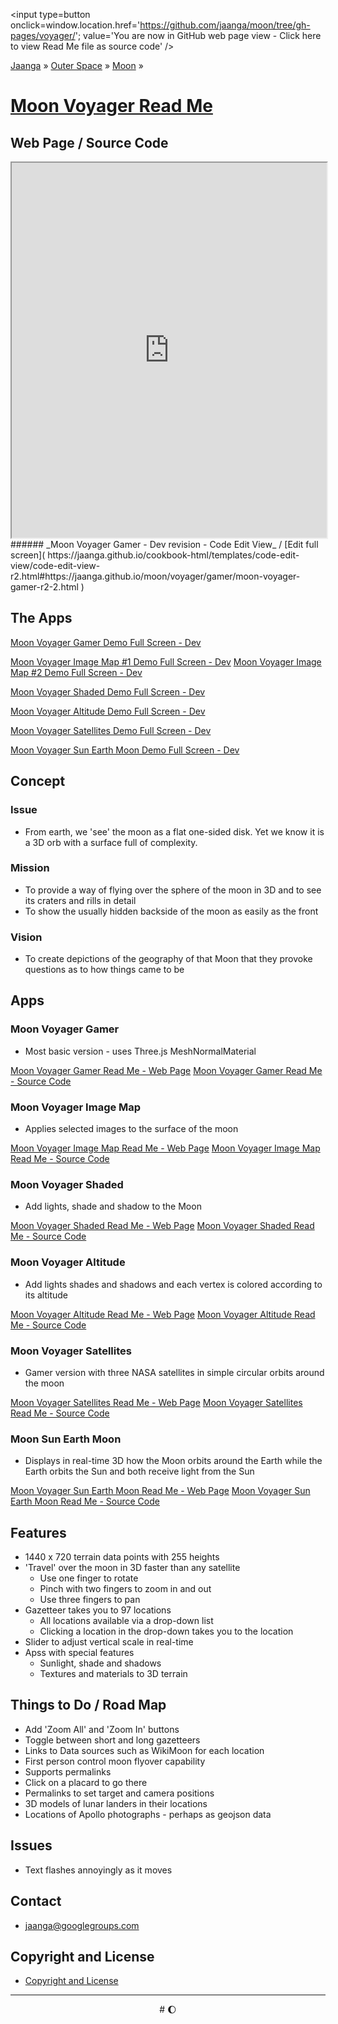 <span style=display:none; >[You are now in GitHub source code view - click here to view Read Me file as a web page]( https://jaanga.github.io/moon/voyager/index.html "View file as a web page." ) </span>
<input type=button onclick=window.location.href='https://github.com/jaanga/moon/tree/gh-pages/voyager/'; value='You are now in GitHub web page view - Click here to view Read Me file as source code'  />

[Jaanga]( https://jaanga.github.io/ ) &raquo; [Outer Space]( https://jaanga.github.io/outer-space ) &raquo;
[Moon]( https://jaanga.github.io/moon/ ) &raquo;

[Moon Voyager Read Me]( index.html )
===

## Web Page / Source Code

<iframe class=ifr src=https://jaanga.github.io/cookbook-html/templates/code-edit-view/code-edit-view-r2.html#https://jaanga.github.io/moon/voyager/gamer/moon-voyager-gamer-r2-2.html width=100% height=600px ></iframe>
###### _Moon Voyager Gamer - Dev revision - Code Edit View_ /  [Edit full screen]( https://jaanga.github.io/cookbook-html/templates/code-edit-view/code-edit-view-r2.html#https://jaanga.github.io/moon/voyager/gamer/moon-voyager-gamer-r2-2.html )

## The Apps

[Moon Voyager Gamer Demo Full Screen - Dev]( https://jaanga.github.io/moon/voyager/gamer/dev/ )

[Moon Voyager Image Map #1 Demo Full Screen - Dev]( https://jaanga.github.io/moon/voyager/image-map/dev/ )
[Moon Voyager Image Map #2 Demo Full Screen - Dev]( https://jaanga.github.io/moon/voyager/image-map/moon-voyager-image-map-r1-2.html#https://jaanga.github.io/moon/images/moon_8k_color_brim16_4096x2048.jpg )

[Moon Voyager Shaded Demo Full Screen - Dev]( https://jaanga.github.io/moon/voyager/shaded/dev/ )

[Moon Voyager Altitude Demo Full Screen - Dev]( https://jaanga.github.io/moon/voyager/altitude/dev/ )

[Moon Voyager Satellites Demo Full Screen - Dev]( https://jaanga.github.io/moon/voyager/satellites/dev/ )

[Moon Voyager Sun Earth Moon Demo Full Screen - Dev]( https://jaanga.github.io/moon/voyager/sun-earth-moon/dev/ )

## Concept

### Issue

* From earth, we 'see' the moon as a flat one-sided disk. Yet we know it is a 3D orb with a surface full of complexity.

### Mission

* To provide a way of flying over the sphere of the moon in 3D and to see its craters and rills in detail
* To show the usually hidden backside of the moon as easily as the front

### Vision

* To create depictions of the geography of that Moon that they provoke questions as to how things came to be


## Apps

### Moon Voyager Gamer

* Most basic version - uses Three.js MeshNormalMaterial

[Moon Voyager Gamer Read Me - Web Page]( https://jaanga.github.io/moon/voyager/gamer/ )
[Moon Voyager Gamer Read Me - Source Code]( https://github.com/jaanga/moon/tree/gh-pages/voyager/gamer/ )


### Moon Voyager Image Map

* Applies selected images to the surface of the moon

[Moon Voyager Image Map Read Me - Web Page]( https://jaanga.github.io/moon/voyager/image-map/ )
[Moon Voyager Image Map Read Me - Source Code]( https://github.com/jaanga/moon/tree/gh-pages/voyager/image-map/ )

### Moon Voyager Shaded

* Add lights, shade and shadow to the Moon

[Moon Voyager Shaded Read Me - Web Page]( https://jaanga.github.io/moon/voyager/shaded/ )
[Moon Voyager Shaded Read Me - Source Code]( https://github.com/jaanga/moon/tree/gh-pages/voyager/shaded/ )

### Moon Voyager Altitude

* Add lights shades and shadows and each vertex is colored according to its altitude

[Moon Voyager Altitude Read Me - Web Page]( https://jaanga.github.io/moon/voyager/altitude/ )
[Moon Voyager Altitude Read Me - Source Code]( https://github.com/jaanga/moon/tree/gh-pages/voyager/altitude/ )

### Moon Voyager Satellites

* Gamer version with three NASA satellites in simple circular orbits around the moon

[Moon Voyager Satellites Read Me - Web Page]( https://jaanga.github.io/moon/voyager/satellites/ )
[Moon Voyager Satellites Read Me - Source Code]( https://github.com/jaanga/moon/tree/gh-pages/voyager/satellites/ )

### Moon Sun Earth Moon

* Displays in real-time 3D how the Moon orbits around the Earth while the Earth orbits the Sun and both receive light from the Sun

[Moon Voyager Sun Earth Moon Read Me - Web Page]( https://jaanga.github.io/moon/voyager/sun-earth-moon/ )
[Moon Voyager Sun Earth Moon Read Me - Source Code]( https://github.com/jaanga/moon/tree/gh-pages/voyager/sun-earth-moon/ )



## Features

* 1440 x 720 terrain data points with 255 heights
* 'Travel' over the moon in 3D faster than any satellite
	* Use one finger to rotate
	* Pinch with two fingers to zoom in and out
	* Use three fingers to pan
* Gazetteer takes you to 97 locations
	* All locations available via a drop-down list
	* Clicking a location in the drop-down takes you to the location
* Slider to adjust vertical scale in real-time
* Apss with special features
	* Sunlight, shade and shadows
	* Textures and materials to 3D terrain



## Things to Do / Road Map

* Add 'Zoom All' and 'Zoom In' buttons
* Toggle between short and long gazetteers
* Links to Data sources such as WikiMoon for each location
* First person control moon flyover capability
* Supports permalinks
* Click on a placard to go there
* Permalinks to set target and camera positions
* 3D models of lunar landers in their locations
* Locations of Apollo photographs - perhaps as geojson data

## Issues

* Text flashes annoyingly as it moves

## Contact

* jaanga@googlegroups.com

## Copyright and License

* [Copyright and License]( https://jaanga.github.io/#https://jaanga.github.io/jaanga-copyright-and-mit-license.md )

***

<center title="Waxing Gibbous Moon" >
# <a href=javascript:window.scrollTo(0,0); style=text-decoration:none; >&#127764;</a>
</center>


